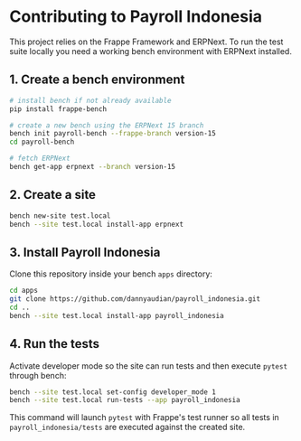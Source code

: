 # Contributing to Payroll Indonesia

This project relies on the Frappe Framework and ERPNext. To run the test suite locally you need a working bench environment with ERPNext installed.

## 1. Create a bench environment

```bash
# install bench if not already available
pip install frappe-bench

# create a new bench using the ERPNext 15 branch
bench init payroll-bench --frappe-branch version-15
cd payroll-bench

# fetch ERPNext
bench get-app erpnext --branch version-15
```

## 2. Create a site

```bash
bench new-site test.local
bench --site test.local install-app erpnext
```

## 3. Install Payroll Indonesia

Clone this repository inside your bench `apps` directory:

```bash
cd apps
git clone https://github.com/dannyaudian/payroll_indonesia.git
cd ..
bench --site test.local install-app payroll_indonesia
```

## 4. Run the tests

Activate developer mode so the site can run tests and then execute `pytest` through bench:

```bash
bench --site test.local set-config developer_mode 1
bench --site test.local run-tests --app payroll_indonesia
```

This command will launch `pytest` with Frappe's test runner so all tests in `payroll_indonesia/tests` are executed against the created site.


